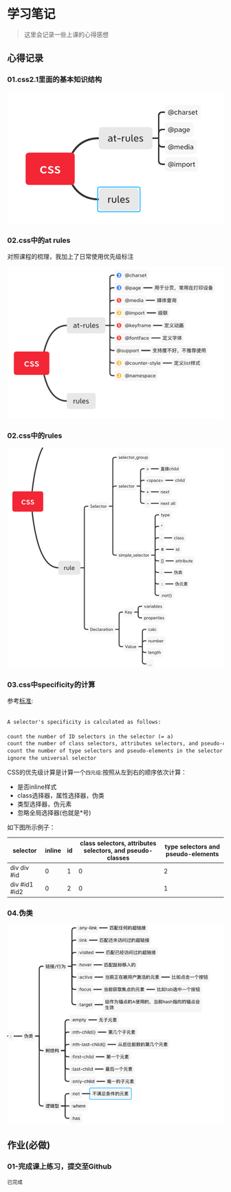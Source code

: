 # 学习笔记

> 这里会记录一些上课的心得感想

## 心得记录

### 01.css2.1里面的基本知识结构

![](./res/css-1.png)

### 02.css中的at rules
对照课程的梳理，我加上了日常使用优先级标注

![](./res/css-2.png)
### 02.css中的rules

![](./res/css-rules.png)

### 03.css中specificity的计算

参考[标准](https://www.w3.org/TR/selectors-3/#specificity):

```markdown

A selector's specificity is calculated as follows:

count the number of ID selectors in the selector (= a)
count the number of class selectors, attributes selectors, and pseudo-classes in the selector (= b)
count the number of type selectors and pseudo-elements in the selector (= c)
ignore the universal selector

```

CSS的优先级计算是计算一个`四元组`:按照从左到右的顺序依次计算：

- 是否inline样式
- class选择器，属性选择器，伪类
- 类型选择器，伪元素
- 忽略全局选择器(也就是*号)

如下图所示例子：

| selector      | inline | id  | class selectors, attributes selectors, and pseudo-classes | type selectors and pseudo-elements |
| ------------- | ------ | --- | --------------------------------------------------------- | ---------------------------------- |
| div div #id   | 0      | 1   | 0                                                         | 2                                  |
| div #id1 #id2 | 0      | 2   | 0                                                         | 1                                  |

### 04.伪类

![](./res/pseudo-classes.png)

## 作业(**必做**)
### 01-完成课上练习，提交至Github

`已完成`